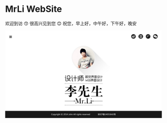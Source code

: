# MrLi WebSite

欢迎到访 :kissing_smiling_eyes:
很高兴见到您 :blush:
祝您，早上好，中午好，下午好，晚安

![index](https://github.com/Mr-LiXianSheng/MrLiWebSite/blob/master/images/index.jpg "个人首页")
